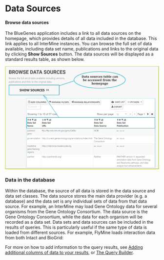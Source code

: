 # Data Sources

#### Browse data sources

The BlueGenes application includes a link to all data sources on the homepage, which provides details of all data included in the database. This link applies to all InterMine instances. You can browse the full set of data available, including data set name, publications and links to the original data by clicking **Show Sources** button. The data sources will be displayed as a standard results table, as shown below. 

![](../../.gitbook/assets/data-sources%20%281%29.png)

### Data in the database

Within the database, the source of all data is stored in the data source and data set classes. The data source stores the main data provider \(e.g. a database\) and the data set is any individual sets of data from that data source. For example, an InterMine may load Gene Ontology data for several organisms from the Gene Ontology Consortium. The data source is the Gene Ontology Consortium, while the data for each organism will be recorded as a data set. Data sets and data sources can be included in the results of queries. This is particularly useful if the same type of data is loaded from different sources. For example, FlyMine loads interaction data from both Intact and BioGrid:

For more on how to add information to the query results, see [Adding additional columns of data to your results](https://app.gitbook.com/@user-documentation-intermine/s/user-documentation/~/drafts/-MSDnZ5Mtm-J1k6RNEwn/content/user-documentation/results-tables#adding-additional-columns-of-data-to-your-results), or [The Query Builder](the-query-builder.md).

